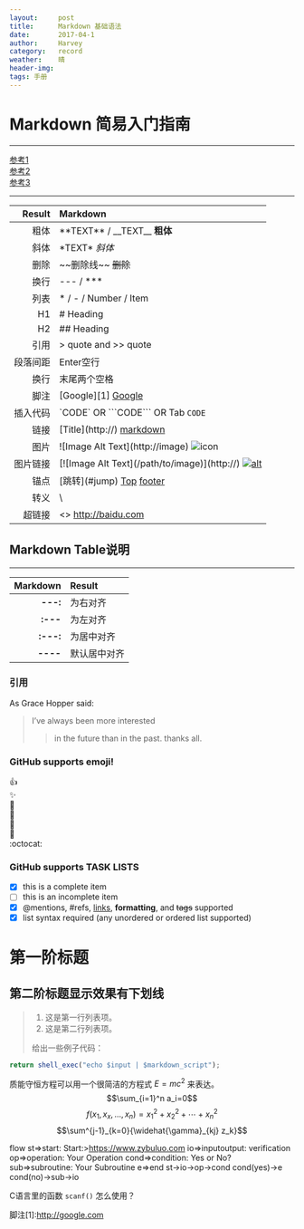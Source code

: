 ```yaml
---
layout:     post
title:      Markdown 基础语法
date:       2017-04-1
author:     Harvey
category:   record
weather:    晴
header-img: 
tags: 手册
---
```


<span id ="top"></span>
# Markdown 简易入门指南   
---
[参考1](http://www.markdowntutorial.com/lesson/2/)        
[参考2](https://help.ghost.org/hc/en-us/articles/224410728-Markdown-Guide)      
[参考3](https://guides.github.com/pdfs/markdown-cheatsheet-online.pdf)  

------------

|Result                 |Markdown  
| ----:                 |:----
|粗体                     |\*\*TEXT*\*  /  \_\_TEXT_\_ **粗体**
|斜体 	                |\*TEXT\* *斜体*
|删除                     |\~~删除线~~ ~~删除~~
|换行                     |---  /  *** 
|列表	                    |* / - / Number / Item
|H1	                    |# Heading	
|H2	                    |## Heading	
|引用	                    |> quote and >>	quote
|段落间距                   |Enter空行
|换行                     |末尾两个空格
|脚注                     |\[Google]\[1] [Google][1]
|插入代码                   |\`CODE\` OR \```CODE\``` OR Tab  `CODE`
|链接	                    |\[Title](http://) [markdown](http://http://www.markdowntutorial.com/)	
|图片	                    |\!\[Image Alt Text](http://image) ![icon]()
|图片链接                   |\[\!\[Image Alt Text](/path/to/image)](http://) [![alt]()]()
|锚点                     |\[跳转](#jump)   [Top](#top)  [footer](#footer)   
|转义                     |\
|超链接                    |<> <http://baidu.com>


## Markdown Table说明   
--------

|Markdown   |Result
|---:       |:---
|**---:**   |为右对齐   
|**:---**   |为左对齐      
|**:---:**  |为居中对齐        
|**----**   |默认居中对齐   

### 引用
As Grace Hopper said:
> I’ve always been more interested
>> in the future than in the past.
>> thanks all.


### GitHub supports emoji!
:+1:        
:sparkles:  
:camel:     
:tada:      
:rocket:        
:metal:     
:octocat: 

### GitHub supports TASK LISTS

- [x] this is a complete item
- [ ] this is an incomplete item
- [x] @mentions, #refs, [links](),
**formatting**, and <del>tags</del>
supported
- [x] list syntax required (any
unordered or ordered list
supported)

第一阶标题
=======
第二阶标题显示效果有下划线
---

> 1.   这是第一行列表项。
> 2.   这是第二行列表项。
> 
> 给出一些例子代码：
> 
>     
```js
return shell_exec("echo $input | $markdown_script");
```
  
质能守恒方程可以用一个很简洁的方程式 $E=mc^2$ 来表达。   
$$\sum_{i=1}^n a_i=0$$
$$f(x_1,x_x,\ldots,x_n) = x_1^2 + x_2^2 + \cdots + x_n^2 $$
$$\sum^{j-1}_{k=0}{\widehat{\gamma}_{kj} z_k}$$

flow
st=>start: Start:>https://www.zybuluo.com
io=>inputoutput: verification
op=>operation: Your Operation
cond=>condition: Yes or No?
sub=>subroutine: Your Subroutine
e=>end
st->io->op->cond
cond(yes)->e
cond(no)->sub->io

C语言里的函数 `scanf()` 怎么使用？


脚注\[1]:http://google.com       

[1]:http://google.com
    
<span id ="footer"></span>